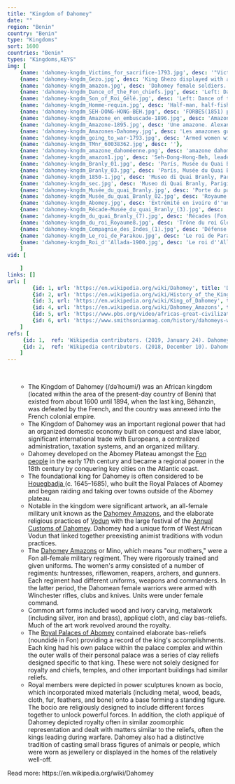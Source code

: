 ```yaml
---
title: "Kingdom of Dahomey"
date: ""
region: "Benin"
country: "Benin" 
type: "Kingdoms"
sort: 1600
countries: "Benin"
types: "Kingdoms,KEYS"
img: [
    {name: 'dahomey-kngdm_Victims_for_sacrifice-1793.jpg', desc: '"Victims for sacrifice" – from The history of Dahomy, an inland Kingdom of Africa, 1793.'},
    {name: 'dahomey-kngdm_Gezo.jpg', desc: 'King Ghezo displayed with a royal umbrella.'},
    {name: 'dahomey-kngdm_amazon.jpg', desc: 'Dahomey female soldiers.'},
    {name: 'dahomey-kngdm_Dance_of_the_Fon_chiefs.jpg', desc: 'Left: Dance of the Fon chiefs during celebrations. Right: The celebration at Abomey (1908). Veteran warriors of the Fon king Béhanzin, son of king Glele.'},
    {name: 'dahomey-kngdm_Son_of_Roi_Gélé.jpg', desc: 'Left: Dance of the Fon chiefs during celebrations. Right: The celebration at Abomey (1908). Veteran warriors of the Fon king Béhanzin, son of king Glele.'},
    {name: 'dahomey-kngdm_Homme-requin.jpg', desc: 'Half-man, half-fish statue (called bochio), Fon style. Provenance : Abomey, ancient kingdom of Dahomey. This statue would represent Béhanzin, the last king of Dahomey (now Benin). His coat of arms featured a shark. To announce his intention to fight the French fleet which was stationing at Cotonou and crossed the sandbar every day, Béhanzin compared himself to the shark: “the daring shark has troubled the sandbar” ("gbo ouele fandan agbedui brou").'},
    {name: 'dahomey-kngdm_SEH-DONG-HONG-BEH.jpg', desc: 'FORBES(1851) p1.045 A AMAZON IN THE DAHOMEY ARMY - SEH-DONG-HONG-BEH'},
    {name: 'dahomey-kngdm_Amazone_en_embuscade-1896.jpg', desc: 'Amazone en embuscade'},
    {name: 'dahomey-kngdm_Amazone-1895.jpg', desc: 'Une amazone. Alexandre d''Albéca - From La France au Dahomey - New York Public Library'},
    {name: 'dahomey-kngdm_Amazones-Dahomey.jpg', desc: 'Les amazones guerrières du Dahomey. (D''après une photographie communiquée par M. le colonel Dinnematin-Dorat.) (1890)'},
    {name: 'dahomey-kngdm_going_to_war-1793.jpg', desc: 'Armed women with the King at their head, going to war-1793. Archibad Dalzel - From The history of Dahomy, an inland Kingdom of Africa - New York Public Library'},
    {name: 'dahomey-kngdm_TMnr_60038362.jpg', desc: ''},
    {name: 'dahomey-kngdm_amazone_dahoméenne.png', desc: 'amazone dahoméenne. Élisée Reclus - Extrait de "L’Homme et la Terre"'},
    {name: 'dahomey-kngdm_amazon1.jpg', desc: 'Seh-Dong-Hong-Beh, leader of the en:Dahomey Amazons, drawn by Frederick Forbes in 1851.'},
    {name: 'dahomey-kngdm_Branly_01.jpg', desc: 'París, Musée du Quai Branly. Arte Dahomey. Trono del rey Glèlè.'},
    {name: 'dahomey-kngdm_Branly_03.jpg', desc: 'París, Musée du Quai Branly. Arte Dahomey.'},
    {name: 'dahomey-kngdm_1850-1.jpg', desc: 'Museo di Quai Branly, Parigi'},
    {name: 'dahomey-kngdm_sec.jpg', desc: 'Museo di Quai Branly, Parigi'},
    {name: 'dahomey-kngdm_Musée_du_quai_Branly.jpg', desc: 'Porte du palais du roi Glèlè. Attribuées à la famille Sossa Dede. Population fon. Bénin, Abomey. Vers 1880-1889. Inv : 71.1893.45.4'},
    {name: 'dahomey-kngdm_Musée_du_quai_Branly_02.jpg', desc: 'Royaume de Danhomè : portes du palais du roi Glèlè. Attribuées à la famile Sossa Dede. Vers 1880-1889. Musée du quai Branly'},
    {name: 'dahomey-kngdm_Abomey.jpg', desc: 'Extrémité en ivoire d''une récade, population Fon, Bénin, Dahomey, entre 1858 et 1889. Le lion utilisé comme armoiries et l''usage de matériaux précieux laissent à penser qu''elle a appartenu au roi Glélé. Musée du quai Branly.'},
    {name: 'dahomey-kngdm_Récade-Musée_du_quai_Branly_(3).jpg', desc: 'Récade (Fon, Abomey) au musée du quai Branly'},
    {name: 'dahomey-kngdm_du_quai_Branly_(7).jpg', desc: 'Récades (Fon, Abomey) au musée du quai Branly'},
    {name: 'dahomey-kngdm_du_roi_Royaume8.jpg', desc: 'Trône du roi Glélé, population Fon, Bénin, Abomey. Entre 1858 et 1889. Bois, pigments, métal. Don du général Dodds. Musée du quai Branly.'},
    {name: 'dahomey-kngdm_Compagnie_des_Indes_(1).jpg', desc: 'Défense sculptée qui ornait l''autel du roi d''Abomey. Les motifs représentent la dynastie royale du Bénin et des dignitaires de la cour. Musée de la Compagnie des Indes (Lorient)'},
    {name: 'dahomey-kngdm_Le_roi_de_Parakou.jpg', desc: 'Le roi de Parakou'},
    {name: 'dahomey-kngdm_Roi_d''Allada-1900.jpg', desc: 'Le roi d''Allada'}
    ]
vid: [
        
    ]
links: []
url: [
        {id: 1, url: 'https://en.wikipedia.org/wiki/Dahomey', title: 'Dahomey', desc: ' Dahomey developed on the Abomey Plateau amongst the Fon people in the early 17th century and became a regional power in the 18th century by conquering key cities on the Atlantic coast. For much of the 18th and 19th centuries, the Kingdom of Dahomey was a key regional state, eventually ending tributary status to the Oyo Empire.' },
        {id: 2, url: 'https://en.wikipedia.org/wiki/History_of_the_Kingdom_of_Dahomey', title: 'History of the Kingdom of Dahomey', desc: 'The History of the Kingdom of Dahomey spans 300 years from around 1600 until 1904 with the rise of the Kingdom of Dahomey as a major power on the Atlantic coast of modern-day Benin until French conquest. The kingdom became a major regional power in the 1720s when it conquered the coastal kingdoms of Allada and Whydah. With control over these key coastal cities, Dahomey became a major center in the Atlantic Slave Trade until 1852 when the British imposed a naval blockade to stop the trade. War with the French began in 1892 and the French took over the Kingdom of Dahomey in 1894.' },
        {id: 3, url: 'https://en.wikipedia.org/wiki/King_of_Dahomey', title: 'List of Kings of Dahomey', desc: '' },
        {id: 4, url: 'https://en.wikipedia.org/wiki/Dahomey_Amazons', title: 'Dahomey Amazons', desc: 'The Dahomey Amazons or Mino, which means "our mothers," were a Fon all-female military regiment of the Kingdom of Dahomey in the present-day Republic of Benin which lasted until the end of the 19th century. They were so named by Western observers and historians due to their similarity to the mythical Amazons of ancient Anatolia and the Black Sea.' },
        {id: 5, url: 'https://www.pbs.org/video/africas-great-civilizations-kingdom-dahomey-africas-great-civilizations/', title: 'The Kingdom of Dahomey | Africa''s Great Civilizations', desc: 'Dahomey contained a vast complex of royal palaces. The kingdom also had a unique and distinctive canon of art and architecture. Learn more in Africa''s Great Civilizations with Henry Louis Gates, Jr., premiering at 9/8c February 27 on PBS.' },
        {id: 6, url: 'https://www.smithsonianmag.com/history/dahomeys-women-warriors-88286072/', title: 'Dahomey’s Women Warriors', desc: 'When, or indeed why, Dahomey recruited its first female soldiers is not certain. Stanley Alpern, author of the only full-length Engish-language study of them, suggests it may have been in the 17th century, not long after the kingdom was founded by Dako, a leader of the Fon tribe, around 1625. One theory traces their origins to teams of female hunters known as gbeto, and certainly Dahomey was noted for its women hunters; a French naval surgeon named Repin reported in the 1850s that a group of 20 gbeto had attacked a herd of 40 elephants, killing three at the cost of several hunters gored and trampled. A Dahomean tradition relates that when King Gezo (1818-58) praised their courage, the gbeto cockily replied that “a nice manhunt would suit them even better,” so he drafted them drafted into his army. But Alpern cautions that there is no proof that such an incident occurred, and he prefers an alternate theory that suggests the women warriors came into existence as a palace guard in the 1720s.' }
    ]
refs: [
     {id: 1,  ref: 'Wikipedia contributors. (2019, January 24). Dahomey. In Wikipedia, The Free Encyclopedia. Retrieved 18:40, February 3, 2019, from ', url: 'https://en.wikipedia.org/w/index.php?title=Dahomey&oldid=879897634'},
     {id: 2,  ref: 'Wikipedia contributors. (2018, December 10). Dahomey Amazons. In Wikipedia, The Free Encyclopedia. Retrieved 18:40, February 3, 2019, from ', url: 'https://en.wikipedia.org/w/index.php?title=Dahomey_Amazons&oldid=873012882'}
    ]
---
```

<br/>
<div>
    <ul><ul>
        <li>
            The Kingdom of Dahomey (/dəˈhoʊmi/) was an African kingdom (located within the area of the present-day country of Benin) that existed from about 1600 until 1894, when the last king, Béhanzin, was defeated by the French, and the country was annexed into the French colonial empire. 
        </li>
        <li>
            The Kingdom of Dahomey was an important regional power that had an organized domestic economy built on conquest and slave labor, significant international trade with Europeans, a centralized administration, taxation systems, and an organized military. 
        </li>
        <li>
            Dahomey developed on the Abomey Plateau amongst the <a href="https://en.wikipedia.org/wiki/Fon_people">Fon people</a> in the early 17th century and became a regional power in the 18th century by conquering key cities on the Atlantic coast.
        </li>
        <li>
            The foundational king for Dahomey is often considered to be <a href="https://en.wikipedia.org/wiki/Houegbadja">Houegbadja </a> (c. 1645–1685), who built the Royal Palaces of Abomey and began raiding and taking over towns outside of the Abomey plateau.
        </li>
        <li>
            Notable in the kingdom were significant artwork, an all-female military unit known as the <a href="https://en.wikipedia.org/wiki/Dahomey_Amazons">Dahomey Amazons</a>, and the elaborate religious practices of <a href="https://en.wikipedia.org/wiki/West_African_Vodun">Vodun</a> with the large festival of the <a href="https://en.wikipedia.org/wiki/Annual_Customs_of_Dahomey">Annual Customs of Dahomey</a>. Dahomey had a unique form of West African Vodun that linked together preexisting animist traditions with vodun practices. 
        </li>
        <li>
            The <a href="https://en.wikipedia.org/wiki/Dahomey_Amazons">Dahomey Amazons</a> or Mino, which means "our mothers," were a Fon all-female military regiment. They were rigorously trained and given uniforms. The women's army consisted of a number of regiments: huntresses, riflewomen, reapers, archers, and gunners. Each regiment had different uniforms, weapons and commanders. In the latter period, the Dahomean female warriors were armed with Winchester rifles, clubs and knives. Units were under female command. 
        </li>
        <li>
            Common art forms included wood and ivory carving, metalwork (including silver, iron and brass), appliqué cloth, and clay bas-reliefs. Much of the art work revolved around the royalty. 
        </li>
        <li>
            The <a href="https://en.wikipedia.org/wiki/Royal_Palaces_of_Abomey">Royal Palaces of Abomey</a> contained elaborate bas-reliefs (noundidė in Fon) providing a record of the king's accomplishments. Each king had his own palace within the palace complex and within the outer walls of their personal palace was a series of clay reliefs designed specific to that king. These were not solely designed for royalty and chiefs, temples, and other important buildings had similar reliefs.
        </li>
        <li> 
            Royal members were depicted in power sculptures known as bocio, which incorporated mixed materials (including metal, wood, beads, cloth, fur, feathers, and bone) onto a base forming a standing figure. The bocio are religiously designed to include different forces together to unlock powerful forces. In addition, the cloth appliqué of Dahomey depicted royalty often in similar zoomorphic representation and dealt with matters similar to the reliefs, often the kings leading during warfare. Dahomey also had a distinctive tradition of casting small brass figures of animals or people, which were worn as jewellery or displayed in the homes of the relatively well-off. 
        </li>
    </ul></ul>
</div>
Read more: https://en.wikipedia.org/wiki/Dahomey



